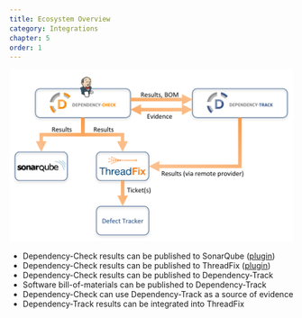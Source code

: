 ```yaml
---
title: Ecosystem Overview
category: Integrations
chapter: 5
order: 1
---
```


![ecosystem](../../images/ecosystem.png)

* Dependency-Check results can be published to SonarQube ([plugin](https://github.com/stevespringett/dependency-check-sonar-plugin))
* Dependency-Check results can be published to ThreadFix ([plugin](https://plugins.jenkins.io/threadfix))
* Dependency-Check results can be published to Dependency-Track
* Software bill-of-materials can be published to Dependency-Track
* Dependency-Check can use Dependency-Track as a source of evidence
* Dependency-Track results can be integrated into ThreadFix

